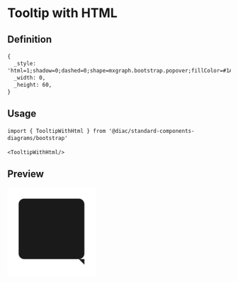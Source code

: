 # Tooltip with HTML

## Definition

```
{
  _style: 'html=1;shadow=0;dashed=0;shape=mxgraph.bootstrap.popover;fillColor=#1A1A1A;strokeColor=none;dx=60;dy=5;rSize=5;whiteSpace=wrap;verticalAlign=top;spacing=10;fontSize=12;spacingLeft=0;align=center;spacingTop=-10;fontColor=#FFFFFF;',
  _width: 0,
  _height: 60,
}
```

## Usage

```
import { TooltipWithHtml } from '@diac/standard-components-diagrams/bootstrap'

<TooltipWithHtml/>
```

## Preview

<img src="./tooltip-with-html.png" width="200"/>
